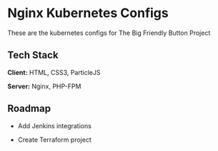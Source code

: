 
# Nginx Kubernetes Configs 

These are the kubernetes configs for The Big Friendly Button Project 


## Tech Stack

**Client:** HTML, CSS3, ParticleJS

**Server:** Nginx, PHP-FPM


## Roadmap

- Add Jenkins integrations

- Create Terraform project 


